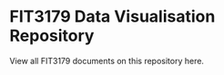 <h1>FIT3179 Data Visualisation Repository</h1>

View all FIT3179 documents on this repository here.
